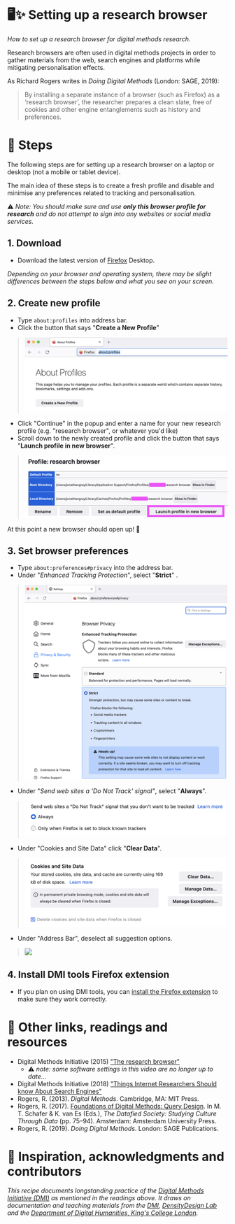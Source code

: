# 🖥✨ Setting up a research browser

*How to set up a research browser for digital methods research.*

Research browsers are often used in digital methods projects in order to gather materials from the web, search engines and platforms while mitigating personalisation effects.

As Richard Rogers writes in *Doing Digital Methods* (London: SAGE, 2019):

> By installing a separate instance of a browser (such as Firefox) as a ‘research browser’, the researcher prepares a clean slate, free of cookies and other engine entanglements such as history and preferences.

# 📃 Steps

The following steps are for setting up a research browser on a laptop or desktop (not a mobile or tablet device).

The main idea of these steps is to create a fresh profile and disable and minimise any preferences related to tracking and personalisation.

⚠️ *Note: You should make sure and use **only this browser profile for research** and do not attempt to sign into any websites or social media services.*

## 1. Download

*  Download the latest version of [Firefox](https://www.mozilla.org/en-GB/firefox/new/) Desktop.

*Depending on your browser and operating system, there may be slight differences between the steps below and what you see on your screen.*

## 2. Create new profile

* Type `about:profiles` into address bar.
* Click the button that says "**Create a New Profile**"

> ![](images/browser01.png)

* Click "Continue" in the popup and enter a name for your new research profile (e.g. "research browser", or whatever you'd like)
* Scroll down to the newly created profile and click the button that says "**Launch profile in new browser**".

> ![](images/browser02.png)

At this point a new browser should open up! 🎉

## 3. Set browser preferences

* Type `about:preferences#privacy` into the address bar.
* Under "*Enhanced Tracking Protection*", select "**Strict**" .

> ![](images/browser03.png)

* Under "*Send web sites a 'Do Not Track' signal"*, select "**Always**".

> ![](images/browser04.png)

* Under "Cookies and Site Data" click "**Clear Data**".

> ![](images/browser05.png)

<!-- commenting this out for now as zeeschuimer does not work as expected with this setting
* Under "History" select "**Never remember history**"
> ![](images/browser06.png) -->

* Under "Address Bar", deselect all suggestion options.

> ![](images/browser07.png)

## 4. Install DMI tools Firefox extension

* If you plan on using DMI tools, you can [install the Firefox extension](https://www.digitalmethods.net/Dmi/FirefoxToolBar) to make sure they work correctly.


# 🔗 Other links, readings and resources

* Digital Methods Initiative (2015) ["The research browser"](https://www.youtube.com/watch?v=bj65Xr9GkJM)
  * ⚠️ *note: some software settings in this video are no longer up to date...*
* Digital Methods Initiative (2018) ["Things Internet Researchers Should know About Search Engines"](https://www.digitalmethods.net/Dmi/ThingsInternetResearchersShouldKnowAboutGoogle)
* Rogers, R. (2013). *Digital Methods*. Cambridge, MA: MIT Press.
* Rogers, R. (2017). [Foundations of Digital Methods: Query Design](https://www.jstor.org/stable/j.ctt1v2xsqn.10#metadata_info_tab_contents). In M. T. Schafer & K. van Es (Eds.), *The Datafied Society: Studying Culture Through Data* (pp. 75–94). Amsterdam: Amsterdam University Press.
* Rogers, R. (2019). *Doing Digital Methods*. London: SAGE Publications.

# 🐙 Inspiration, acknowledgments and contributors

*This recipe documents longstanding practice of the [Digital Methods Initiative (DMI)](https://digitalmethods.net/) as mentioned in the readings above. It draws on documentation and teaching materials from the [DMI](https://digitalmethods.net/), [DensityDesign Lab](https://densitydesign.org/) and the [Department of Digital Humanities, King's College London](https://kcl.ac.uk/ddh).*
